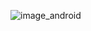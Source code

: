 ![image_android](https://github.com/umeshtaneja/android_interview_questions/assets/22681420/416f169f-78e2-43c1-bda6-484b04b2d627)



                           
